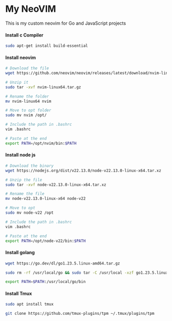# My NeoVIM

This is my custom neovim for Go and JavaScript projects

#### Install c Compiler
```bash
sudo apt-get install build-essential
```

#### Install neovim
```bash
# Download the file
wget https://github.com/neovim/neovim/releases/latest/download/nvim-linux64.tar.gz

# Unzip it
sudo tar -xvf nvim-linux64.tar.gz

# Rename the folder
mv nvim-linux64 nvim

# Move to opt folder
sudo mv nvim /opt/

# Include the path in .bashrc
vim .bashrc

# Paste at the end
export PATH=/opt/nvim/bin:$PATH
```

#### Install node js
```bash
# Download the binary
wget https://nodejs.org/dist/v22.13.0/node-v22.13.0-linux-x64.tar.xz

# Unzip the file
sudo tar -xvf node-v22.13.0-linux-x64.tar.xz

# Rename the file
mv node-v22.13.0-linux-x64 node-v22

# Move to opt
sudo mv node-v22 /opt

# Include the path in .bashrc
vim .bashrc

# Paste at the end
export PATH=/opt/node-v22/bin:$PATH
```

#### Install golang
```bash
wget https://go.dev/dl/go1.23.5.linux-amd64.tar.gz

sudo rm -rf /usr/local/go && sudo tar -C /usr/local -xzf go1.23.5.linux-amd64.tar.gz

export PATH=$PATH:/usr/local/go/bin
```

#### Install Tmux
```bash
sudo apt install tmux

git clone https://github.com/tmux-plugins/tpm ~/.tmux/plugins/tpm
```

